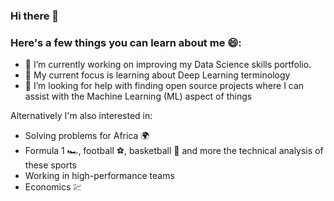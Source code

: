 ### Hi there 👋

### Here's a few things you can learn about me 😄: 

- 🔭 I’m currently working on improving my Data Science skills portfolio.
- 🌱 My current focus is learning about Deep Learning terminology
- 🤔 I’m looking for help with finding open source projects where I can assist with the Machine Learning (ML) aspect of things

Alternatively I'm also interested in:

- Solving problems for Africa :earth_africa:
- Formula 1 :racing_car:, football :soccer:, basketball :basketball: and more the technical analysis of these sports
- Working in high-performance teams
- Economics :chart:

<!--
**Mufumi/Mufumi** is a ✨ _special_ ✨ repository because its `README.md` (this file) appears on your GitHub profile.

Here are some ideas to get you started:

 
- 👯 I’m looking to collaborate on ...

- 💬 Ask me about ...
- 📫 How to reach me: ...
- 😄 Pronouns: ...
- ⚡ Fun fact: ...
-->


